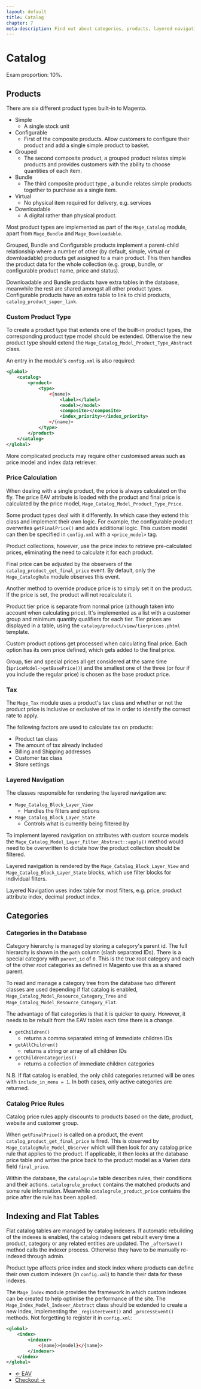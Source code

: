 ```yaml
---
layout: default
title: Catalog
chapter: 7
meta-description: Find out about categories, products, layered navigation and taxes.
---
```


# Catalog

Exam proportion: 10%.

## Products

There are six different product types built-in to Magento.

- Simple
	- A single stock unit
- Configurable
	- First of the composite products.  Allow customers to configure their product and add a single simple product to basket.
- Grouped
	- The second composite product, a grouped product relates simple products and provides customers with the ability to choose quantities of each item.
- Bundle
	- The third composite product type , a bundle relates simple products together to purchase as a single item.
- Virtual
	- No physical item required for delivery, e.g. services
- Downloadable
	- A digital rather than physical product.

Most product types are implemented as part of the `Mage_Catalog` module, apart from `Mage_Bundle` and `Mage_Downloadable`.


Grouped, Bundle and Configurable products implement a parent-child relationship where a number of other (by default, simple, virtual or downloadable) products get assigned to a main product.  This then handles the product data for the whole collection (e.g. group, bundle, or configurable product name, price and status).

Downloadable and Bundle products have extra tables in the database, meanwhile the rest are shared amongst all other product types.  Configurable products have an extra table to link to child products, `catalog_product_super_link`.

### Custom Product Type

To create a product type that extends one of the built-in product types, the corresponding product type model should be extended. Otherwise the new product type should extend the `Mage_Catalog_Model_Product_Type_Abstract` class. 

An entry in the module's `config.xml` is also required:

```xml
<global>
	<catalog>
		<product>
			<type>
				<{name}>
					<label></label>
					<model></model>
					<composite></composite>
					<index_priority></index_priority>
				</{name}>
			</type>
		</product>
	</catalog>
</global>
```

More complicated products may require other customised areas such as price model and index data retriever.

### Price Calculation

When dealing with a single product, the price is always calculated on the fly.  The price EAV attribute is loaded with the product and final price is calculated by the price model, `Mage_Catalog_Model_Product_Type_Price`.

Some product types deal with it differently.  In which case they extend this class and implement their own logic.  For example, the configurable product overwrites `getFinalPrice()` and adds additional logic.  This custom model can then be specified in `config.xml` with a `<price_model>` tag.

Product collections, however, use the price index to retrieve pre-calculated prices, eliminating the need to calculate it for each product. 

Final price can be adjusted by the observers of the `catalog_product_get_final_price` event.  By default, only the `Mage_CatalogRule` module observes this event.

Another method to override produce price is to simply set it on the product.  If the price is set, the product will not recalculate it.

Product tier price is separate from normal price (although taken into account when calculating price).  It's implemented as a list with a customer group and minimum quantity qualifiers for each tier.   Tier prices are displayed in a table, using the `catalog/product/view/tierprices.phtml` template.

Custom product options get processed when calculating final price.  Each option has its own price defined, which gets added to the final price.

Group, tier and special prices all get considered at the same time (`$priceModel->getBasePrice()`) and the smallest one of the three (or four if you include the regular price) is chosen as the base product price.


### Tax

The `Mage_Tax` module uses a product's tax class and whether or not the product price is inclusive or exclusive of tax in order to identify the correct rate to apply.

The following factors are used to calculate tax on products:

- Product tax class
- The amount of tax already included
- Billing and Shipping addresses
- Customer tax class
- Store settings


### Layered Navigation


The classes responsible for rendering the layered navigation are:

- `Mage_Catalog_Block_Layer_View`
	- Handles the filters and options
- `Mage_Catalog_Block_Layer_State`
	- Controls what is currently being filtered by

To implement layered navigation on attributes with custom source models the `Mage_Catalog_Model_Layer_Filter_Abstract::apply()` method would need to be overwritten to dictate how the product collection should be filtered.

Layered navigation is rendered by the `Mage_Catalog_Block_Layer_View` and `Mage_Catalog_Block_Layer_State` blocks, which use filter blocks for individual filters.

Layered Navigation uses index table for most filters, e.g. price, product attribute index, decimal product index.

## Categories

### Categories in the Database

Category hierarchy is managed by storing a category's parent id. The full hierarchy is shown in the `path` column (slash separated IDs).  There is a special category with `parent_id` of `0`. This is the true root category and each of the other *root* categories as defined in Magento use this as a shared parent.

To read and manage a category tree from the database two different classes are used depending if flat catalog is enabled, `Mage_Catalog_Model_Resource_Category_Tree` and `Mage_Catalog_Model_Resource_Category_Flat`.

The advantage of flat categories is that it is quicker to query. However, it needs to be rebuilt from the EAV tables each time there is a change.

- `getChildren()`
	- returns a comma separated string of immediate children IDs
- `getAllChildren()`
	- returns a string or array of all children IDs
- `getChildrenCategories()`
	- returns a collection of immediate children categories

N.B. If flat catalog is enabled, the only child categories returned will be ones with `include_in_menu = 1`.  In both cases, only active categories are returned.


### Catalog Price Rules

Catalog price rules apply discounts to products based on the date, product, website and customer group. 

When `getFinalPrice()` is called on a product, the event `catalog_product_get_final_price` is fired. This is observed by `Mage_CatalogRule_Model_Observer` which will then look for any catalog price rule that applies to the product.  If applicable, it then looks at the database price table and writes the price back to the product model as a Varien data field `final_price`.

Within the database, the `catalogrule` table describes rules, their conditions and their actions.  `catalogrule_product` contains the matched products and some rule information.  Meanwhile `catalogrule_product_price` contains the price after the rule has been applied.

## Indexing and Flat Tables

Flat catalog tables are managed by catalog indexers. If automatic rebuilding of the indexes is enabled, the catalog indexers get rebuilt every time a product, category or any related entities are updated.  The `_afterSave()` method calls the indexer process.  Otherwise they have to be manually re-indexed through admin.

Product type affects price index and stock index where products can define their own custom indexers (in `config.xml`) to handle their data for these indexes.

The `Mage_Index` module provides the framework in which custom indexes can be created to help optimise the performance of the site.  The `Mage_Index_Model_Indexer_Abstract` class should be extended to create a new index, implementing the `_registerEvent()` and `_processEvent()` methods. Not forgetting to register it in `config.xml`:

```xml
<global>
	<index>
		<indexer>
			<{name}>{model}</{name}>
		</indexer>
	</index>
</global>
```


<ul class="navigation">
    <li class="prev"><a href="/eav.html">&larr; EAV</a>
    <li class="next"><a href="/checkout.html">Checkout &rarr;</a>
</ul>





